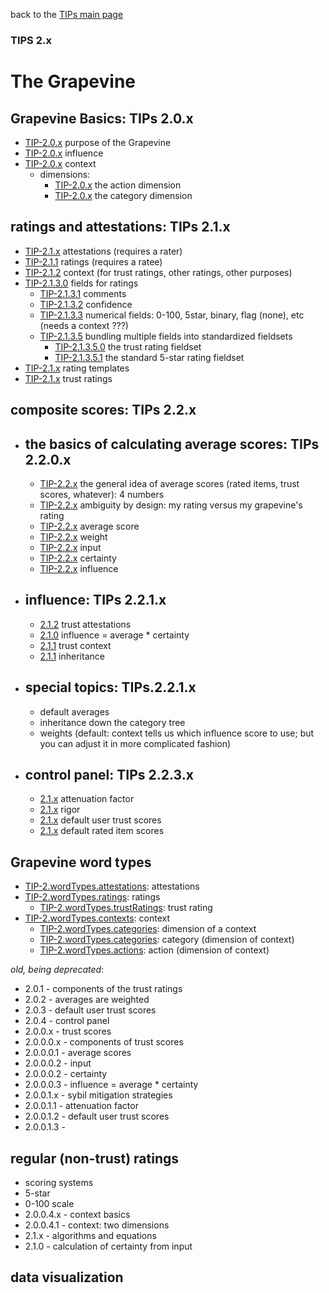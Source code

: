 back to the [TIPs main page](..)

### TIPS 2.x

The Grapevine
=====

## Grapevine Basics: TIPs 2.0.x
- [TIP-2.0.x](intent.md) purpose of the Grapevine
- [TIP-2.0.x](influence.md) influence
- [TIP-2.0.x](context/context.md) context
  -  dimensions:
      -  [TIP-2.0.x](context/action.md) the action dimension
      -  [TIP-2.0.x](context/category.md) the category dimension

## ratings and attestations: TIPs 2.1.x
- [TIP-2.1.x](attestations/attestations.md) attestations (requires a rater)
- [TIP-2.1.1](attestations/ratings.md) ratings (requires a ratee)
- [TIP-2.1.2](attestations/context.md) context (for trust ratings, other ratings, other purposes)
- [TIP-2.1.3.0](attestations/fields.md) fields for ratings
  - [TIP-2.1.3.1](attestations/comments.md) comments
  - [TIP-2.1.3.2](attestations/confidence.md) confidence
  - [TIP-2.1.3.3](attestations/comments.md) numerical fields: 0-100, 5star, binary, flag (none), etc (needs a context ???)
  - [TIP-2.1.3.5](attestations/comments.md) bundling multiple fields into standardized fieldsets
    - [TIP-2.1.3.5.0](attestations/comments.md) the trust rating fieldset
    - [TIP-2.1.3.5.1](attestations/comments.md) the standard 5-star rating fieldset
- [TIP-2.1.x]() rating templates
- [TIP-2.1.x]() trust ratings

## composite scores: TIPs 2.2.x
- ## the basics of calculating average scores: TIPs 2.2.0.x
  - [TIP-2.2.x]() the general idea of average scores (rated items, trust scores, whatever): 4 numbers
  - [TIP-2.2.x]() ambiguity by design: my rating versus my grapevine's rating
  - [TIP-2.2.x](compositeScores/averageScore.md) average score
  - [TIP-2.2.x](compositeScores/weight.md) weight
  - [TIP-2.2.x](compositeScores/input.md) input
  - [TIP-2.2.x](compositeScores/certainty.md) certainty
  - [TIP-2.2.x](compositeScores/influence.md) influence

- ## influence: TIPs 2.2.1.x
  - [2.1.2](influence/trustAttestations.md) trust attestations
  - [2.1.0](influence/influence.md) influence = average * certainty
  - [2.1.1](influence/context.md) trust context
  - [2.1.1](influence/inheritance.md) inheritance

- ## special topics: TIPs.2.2.1.x
  - []() default averages
  - []() inheritance down the category tree
  - []() weights (default: context tells us which influence score to use; but you can adjust it in more complicated fashion)

- ## control panel: TIPs 2.2.3.x
  - [2.1.x](controlPanel/attenuationFactor.md) attenuation factor
  - [2.1.x](controlPanel/rigor.md) rigor
  - [2.1.x](controlPanel/defaultScores.md) default user trust scores
  - [2.1.x](controlPanel/defaultScores.md) default rated item scores

## Grapevine word types
- [TIP-2.wordTypes.attestations](https://github.com/wds4/tapestry-protocol/tree/main/wordTypes/attestation): attestations
- [TIP-2.wordTypes.ratings](https://github.com/wds4/tapestry-protocol/tree/main/wordTypes/rating): ratings
  - [TIP-2.wordTypes.trustRatings](https://github.com/wds4/tapestry-protocol/tree/main/wordTypes/trustRating): trust rating
- [TIP-2.wordTypes.contexts](https://github.com/wds4/tapestry-protocol/tree/main/wordTypes/context): context
  - [TIP-2.wordTypes.categories](https://github.com/wds4/tapestry-protocol/tree/main/wordTypes/contextDimension): dimension of a context
  - [TIP-2.wordTypes.categories](https://github.com/wds4/tapestry-protocol/tree/main/wordTypes/contextCategory): category (dimension of context)
  - [TIP-2.wordTypes.actions](https://github.com/wds4/tapestry-protocol/tree/main/wordTypes/contextAction): action (dimension of context)


*old, being deprecated*:
- 2.0.1 - components of the trust ratings
- 2.0.2 - averages are weighted
- 2.0.3 - default user trust scores
- 2.0.4 - control panel
- 2.0.0.x - trust scores
- 2.0.0.0.x - components of trust scores
- 2.0.0.0.1 - average scores
- 2.0.0.0.2 - input
- 2.0.0.0.2 - certainty
- 2.0.0.0.3 - influence = average * certainty
- 2.0.0.1.x - sybil mitigation strategies
- 2.0.0.1.1 - attenuation factor
- 2.0.0.1.2 - default user trust scores
- 2.0.0.1.3 -

## regular (non-trust) ratings
- scoring systems
- 5-star
- 0-100 scale
- 2.0.0.4.x - context basics
- 2.0.0.4.1 - context: two dimensions
- 2.1.x - algorithms and equations
- 2.1.0 - calculation of certainty from input

## data visualization
